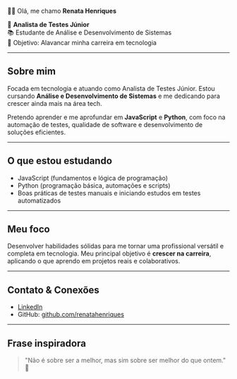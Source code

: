 👩‍💻 Olá, me chamo **Renata Henriques**

🎯 **Analista de Testes Júnior**  
📚 Estudante de Análise e Desenvolvimento de Sistemas  
🚀 Objetivo: Alavancar minha carreira em tecnologia

---

##  Sobre mim

Focada em tecnologia e atuando como Analista de Testes Júnior. Estou cursando **Análise e Desenvolvimento de Sistemas** e me dedicando para crescer ainda mais na área tech.

Pretendo aprender e me aprofundar em **JavaScript** e **Python**, com foco na automação de testes, qualidade de software e desenvolvimento de soluções eficientes.

---

##  O que estou estudando

- JavaScript (fundamentos e lógica de programação)  
- Python (programação básica, automações e scripts)  
- Boas práticas de testes manuais e iniciando estudos em testes automatizados

---

##  Meu foco

Desenvolver habilidades sólidas para me tornar uma profissional versátil e completa em tecnologia. Meu principal objetivo é **crescer na carreira**, aplicando o que aprendo em projetos reais e colaborativos.

---

##  Contato & Conexões

- [LinkedIn](https://www.linkedin.com/in/renata-henriquess)  
- GitHub: [github.com/renatahenriques](https://github.com/renatahenriques)

---

##  Frase inspiradora

> "Não é sobre ser a melhor, mas sim sobre ser melhor do que ontem." 🌱
